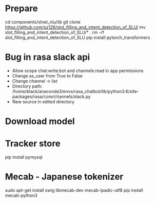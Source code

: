 # Prepare
cd components/xlnet_nlu/lib
git clone https://github.com/sz128/slot_filling_and_intent_detection_of_SLU/
mv slot_filling_and_intent_detection_of_SLU/* .
rm -rf slot_filling_and_intent_detection_of_SLU
pip install pytorch_transformers

# Bug in rasa slack api
- Allow scope chat:write:bot and channels:read in app permissions
- Change as_user from True to False
- Change channel -> list
- Directory path:  /home/black/anaconda3/envs/rasa_chatbot/lib/python3.6/site-packages/rasa/core/channels/slack.py
- New source in edited directory

# Download model


# Tracker store
pip install pymysql

# Mecab - Japanese tokenizer
sudo apt-get install swig libmecab-dev mecab-ipadic-utf8
pip install mecab-python3
